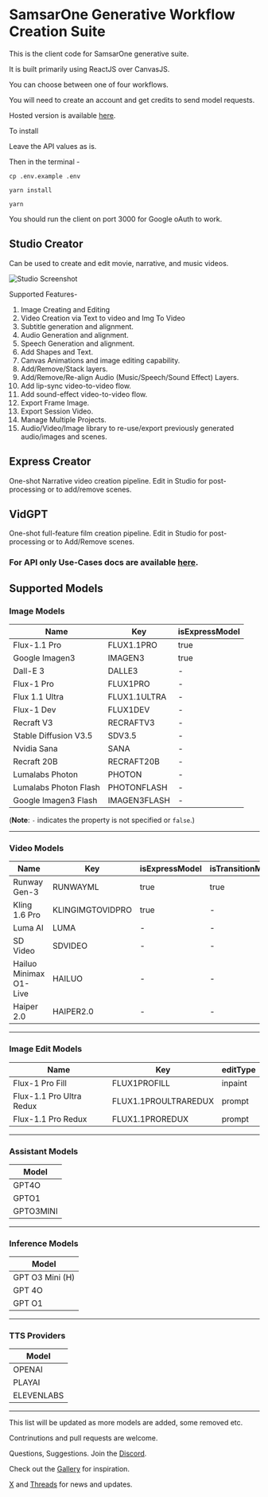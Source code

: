 # SamsarOne Generative Workflow Creation Suite

This is the client code for SamsarOne generative suite.

It is built primarily using ReactJS over CanvasJS.

You can choose between one of four workflows.

You will need to create an account and get credits to send model requests.

Hosted version is available [here](https://app.samsar.one).

To install

Leave the API values as is.

Then in the terminal - 

```
cp .env.example .env

yarn install

yarn
```

You should run the client on port 3000 for Google oAuth to work.

## Studio Creator
Can be used to create and edit movie, narrative, and music videos.

![Studio Screenshot](https://samsar-resources.s3.us-west-2.amazonaws.com/landing/Screenshot+2025-02-11+at+11.02.07%E2%80%AFAM.png)


Supported Features- 
1. Image Creating and Editing
2. Video Creation via Text to video and Img To Video  
3. Subtitle generation and alignment.
4. Audio Generation and alignment.
5. Speech Generation and alignment.
6. Add Shapes and Text.
7. Canvas Animations and image editing capability.
6. Add/Remove/Stack layers. 
7. Add/Remove/Re-align Audio (Music/Speech/Sound Effect) Layers.
8. Add lip-sync video-to-video flow.
9. Add sound-effect video-to-video flow.
10. Export Frame Image.
11. Export Session Video.
12. Manage Multiple Projects.
13. Audio/Video/Image library to re-use/export previously generated audio/images and scenes.


## Express Creator
One-shot Narrative video creation pipeline.
Edit in Studio for post-processing or to add/remove scenes.

## VidGPT
One-shot full-feature film creation pipeline.
Edit in Studio for post-processing or to Add/Remove scenes.

### For API only Use-Cases docs are available [here](https://docs.samsar.one).


## Supported Models

### Image Models

| **Name**                    | **Key**          | **isExpressModel** |
|-----------------------------|------------------|--------------------|
| Flux-1.1 Pro               | FLUX1.1PRO       | true               |
| Google Imagen3             | IMAGEN3          | true               |
| Dall-E 3                   | DALLE3           | -                  |
| Flux-1 Pro                 | FLUX1PRO         | -                  |
| Flux 1.1 Ultra             | FLUX1.1ULTRA     | -                  |
| Flux-1 Dev                 | FLUX1DEV         | -                  |
| Recraft V3                 | RECRAFTV3        | -                  |
| Stable Diffusion V3.5      | SDV3.5           | -                  |
| Nvidia Sana                | SANA             | -                  |
| Recraft 20B                | RECRAFT20B       | -                  |
| Lumalabs Photon            | PHOTON           | -                  |
| Lumalabs Photon Flash      | PHOTONFLASH      | -                  |
| Google Imagen3 Flash       | IMAGEN3FLASH     | -                  |

(**Note**: `-` indicates the property is not specified or `false`.)

---

### Video Models

| **Name**                | **Key**              | **isExpressModel** | **isTransitionModel** |
|-------------------------|----------------------|--------------------|-----------------------|
| Runway Gen-3           | RUNWAYML             | true               | true                  |
| Kling 1.6 Pro          | KLINGIMGTOVIDPRO     | true               | -                     |
| Luma AI                | LUMA                 | -                  | -                     |
| SD Video               | SDVIDEO              | -                  | -                     |
| Hailuo Minimax O1-Live | HAILUO               | -                  | -                     |
| Haiper 2.0             | HAIPER2.0            | -                  | -                     |

---

### Image Edit Models

| **Name**                      | **Key**                 | **editType** |
|-------------------------------|-------------------------|-------------|
| Flux-1 Pro Fill              | FLUX1PROFILL           | inpaint     |
| Flux-1.1 Pro Ultra Redux     | FLUX1.1PROULTRAREDUX   | prompt      |
| Flux-1.1 Pro Redux           | FLUX1.1PROREDUX        | prompt      |

---

### Assistant Models

| **Model**     |
|---------------|
| GPT4O         |
| GPTO1         |
| GPTO3MINI     |

---

### Inference Models

| **Model**           | 
|---------------------|
| GPT O3 Mini (H)     |
| GPT 4O              | 
| GPT O1              | 

---

### TTS Providers

| **Model**   |
|-------------|
| OPENAI      |
| PLAYAI      |
| ELEVENLABS  |

---
This list will be updated as more models are added, some removed etc.

Contrinutions and pull requests are welcome.

Questions, Suggestions. Join the [Discord](https://discord.gg/2tbhKwRy).

Check out the [Gallery](https://www.youtube.com/@samsar_one) for inspiration.

[X](https://x.com/samsar_one) and [Threads](https://www.threads.net/@samsar_one_videos) for news and updates.

